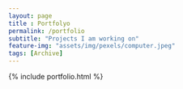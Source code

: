 ```yaml
--- 
layout: page
title : Portfolyo
permalink: /portfolio
subtitle: "Projects I am working on" 
feature-img: "assets/img/pexels/computer.jpeg"
tags: [Archive]
---
```


{% include portfolio.html %}